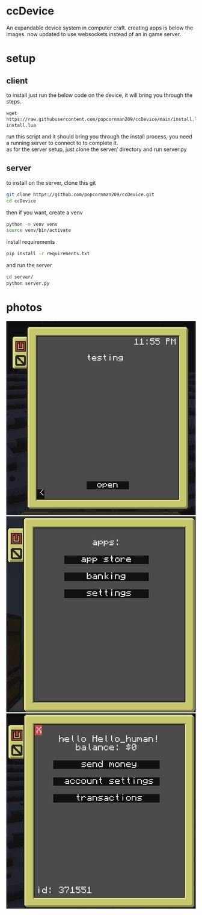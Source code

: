 # ccDevice
An expandable device system in computer craft. creating apps is below the images. now updated to use websockets instead of an in game server.

# setup
## client
to install just run the below code on the device, it will bring you through the steps.
```
wget https://raw.githubusercontent.com/popcornman209/ccDevice/main/install.lua
install.lua
```
run this script and it should bring you through the install process, you need a running server to connect to to complete it.<br />
as for the server setup, just clone the server/ directory and run server.py
## server
to install on the server, clone this git
```bash
git clone https://github.com/popcornman209/ccDevice.git
cd ccDevice
```
then if you want, create a venv
```bash
python -m venv venv
source venv/bin/activate
```
install requirements
```bash
pip install -r requirements.txt
```
and run the server
```bash
cd server/
python server.py
```

# photos
![rando image](photos/phone1.png)
![other rando image](photos/phone2.png)
![another rando image](photos/bank.png)